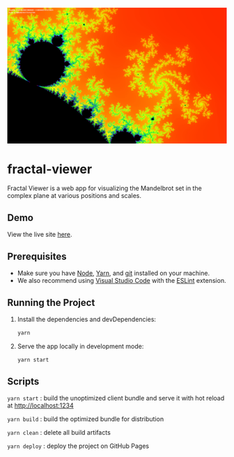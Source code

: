 ![screenshot](demo.jpg)
# fractal-viewer
Fractal Viewer is a web app for visualizing the Mandelbrot set in the complex plane at various positions and scales.

## Demo
View the live site [here](https://austinrsands.github.io/fractal-viewer/).

## Prerequisites

- Make sure you have [Node](https://nodejs.org/), [Yarn](https://yarnpkg.com/), and [git](https://git-scm.com/) installed on your machine.
- We also recommend using [Visual Studio Code](https://code.visualstudio.com/) with the [ESLint](https://marketplace.visualstudio.com/items?itemName=dbaeumer.vscode-eslint) extension.

## Running the Project

1. Install the dependencies and devDependencies:

   ```sh
   yarn
   ```

2. Serve the app locally in development mode:

   ```sh
   yarn start
   ```

## Scripts

`yarn start` : build the unoptimized client bundle and serve it with hot reload at <http://localhost:1234>

`yarn build` : build the optimized bundle for distribution

`yarn clean` : delete all build artifacts

`yarn deploy` : deploy the project on GitHub Pages
